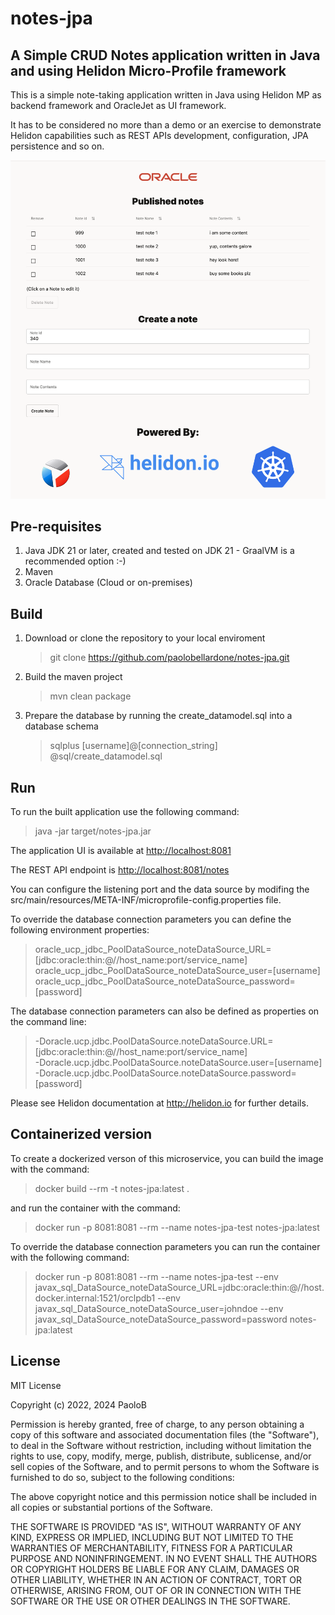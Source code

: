 # notes-jpa

## A Simple CRUD Notes application written in Java and using Helidon Micro-Profile framework

This is a simple note-taking application written in Java using Helidon MP as backend framework and OracleJet as UI framework.

It has to be considered no more than a demo or an exercise to demonstrate Helidon capabilities such as REST APIs development, configuration, JPA persistence and so on.

![Screenshot](/docs/images/screenshot.png)

## Pre-requisites

1. Java JDK 21 or later, created and tested on JDK 21 - GraalVM is a recommended option :-)
2. Maven
3. Oracle Database (Cloud or on-premises)

## Build

1. Download or clone the repository to your local enviroment

   > git clone <https://github.com/paolobellardone/notes-jpa.git>

2. Build the maven project

   > mvn clean package

3. Prepare the database by running the create_datamodel.sql into a database schema

   > sqlplus [username]@[connection_string]  
   > @sql/create_datamodel.sql

## Run

To run the built application use the following command:

> java -jar target/notes-jpa.jar

The application UI is available at <http://localhost:8081>

The REST API endpoint is <http://localhost:8081/notes>

You can configure the listening port and the data source by modifing the src/main/resources/META-INF/microprofile-config.properties file.

To override the database connection parameters you can define the following environment properties:

   > oracle_ucp_jdbc_PoolDataSource_noteDataSource_URL=[jdbc:oracle:thin:@//host_name:port/service_name]  
   > oracle_ucp_jdbc_PoolDataSource_noteDataSource_user=[username]  
   > oracle_ucp_jdbc_PoolDataSource_noteDataSource_password=[password]  

The database connection parameters can also be defined as properties on the command line:

   > -Doracle.ucp.jdbc.PoolDataSource.noteDataSource.URL=[jdbc:oracle:thin:@//host_name:port/service_name]  
   > -Doracle.ucp.jdbc.PoolDataSource.noteDataSource.user=[username]  
   > -Doracle.ucp.jdbc.PoolDataSource.noteDataSource.password=[password]  

Please see Helidon documentation at <http://helidon.io> for further details.

## Containerized version

To create a dockerized verson of this microservice, you can build the image with the command:
   > docker build --rm -t notes-jpa:latest .

and run the container with the command:
   > docker run -p 8081:8081 --rm --name notes-jpa-test notes-jpa:latest

To override the database connection parameters you can run the container with the following command:
   > docker run -p 8081:8081 --rm --name notes-jpa-test --env javax_sql_DataSource_noteDataSource_URL=jdbc:oracle:thin:@//host.docker.internal:1521/orclpdb1 --env javax_sql_DataSource_noteDataSource_user=johndoe --env javax_sql_DataSource_noteDataSource_password=password notes-jpa:latest

## License

MIT License

Copyright (c) 2022, 2024 PaoloB

Permission is hereby granted, free of charge, to any person obtaining a copy
of this software and associated documentation files (the "Software"), to deal
in the Software without restriction, including without limitation the rights
to use, copy, modify, merge, publish, distribute, sublicense, and/or sell
copies of the Software, and to permit persons to whom the Software is
furnished to do so, subject to the following conditions:

The above copyright notice and this permission notice shall be included in all
copies or substantial portions of the Software.

THE SOFTWARE IS PROVIDED "AS IS", WITHOUT WARRANTY OF ANY KIND, EXPRESS OR
IMPLIED, INCLUDING BUT NOT LIMITED TO THE WARRANTIES OF MERCHANTABILITY,
FITNESS FOR A PARTICULAR PURPOSE AND NONINFRINGEMENT. IN NO EVENT SHALL THE
AUTHORS OR COPYRIGHT HOLDERS BE LIABLE FOR ANY CLAIM, DAMAGES OR OTHER
LIABILITY, WHETHER IN AN ACTION OF CONTRACT, TORT OR OTHERWISE, ARISING FROM,
OUT OF OR IN CONNECTION WITH THE SOFTWARE OR THE USE OR OTHER DEALINGS IN THE
SOFTWARE.
